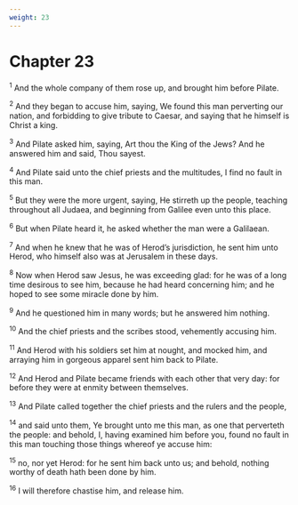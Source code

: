 ```yaml
---
weight: 23
---
```


# Chapter 23

<sup>1</sup> And the whole company of them rose up, and brought him before Pilate. 

<sup>2</sup> And they began to accuse him, saying, We found this man perverting our nation, and forbidding to give tribute to Caesar, and saying that he himself is Christ a king. 

<sup>3</sup> And Pilate asked him, saying, Art thou the King of the Jews? And he answered him and said, Thou sayest. 

<sup>4</sup> And Pilate said unto the chief priests and the multitudes, I find no fault in this man. 

<sup>5</sup> But they were the more urgent, saying, He stirreth up the people, teaching throughout all Judaea, and beginning from Galilee even unto this place. 

<sup>6</sup> But when Pilate heard it, he asked whether the man were a Galilaean. 

<sup>7</sup> And when he knew that he was of Herod’s jurisdiction, he sent him unto Herod, who himself also was at Jerusalem in these days. 

<sup>8</sup> Now when Herod saw Jesus, he was exceeding glad: for he was of a long time desirous to see him, because he had heard concerning him; and he hoped to see some miracle done by him. 

<sup>9</sup> And he questioned him in many words; but he answered him nothing. 

<sup>10</sup> And the chief priests and the scribes stood, vehemently accusing him. 

<sup>11</sup> And Herod with his soldiers set him at nought, and mocked him, and arraying him in gorgeous apparel sent him back to Pilate. 

<sup>12</sup> And Herod and Pilate became friends with each other that very day: for before they were at enmity between themselves. 

<sup>13</sup> And Pilate called together the chief priests and the rulers and the people, 

<sup>14</sup> and said unto them, Ye brought unto me this man, as one that perverteth the people: and behold, I, having examined him before you, found no fault in this man touching those things whereof ye accuse him: 

<sup>15</sup> no, nor yet Herod: for he sent him back unto us; and behold, nothing worthy of death hath been done by him. 

<sup>16</sup> I will therefore chastise him, and release him. 


